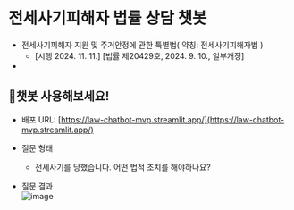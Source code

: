 # 전세사기피해자 법률 상담 챗봇
  - 전세사기피해자 지원 및 주거안정에 관한 특별법( 약칭: 전세사기피해자법 )
    - [시행 2024. 11. 11.] [법률 제20429호, 2024. 9. 10., 일부개정]
  - 

## 🤖챗봇 사용해보세요!
- 배포 URL: [https://law-chatbot-mvp.streamlit.app/](https://law-chatbot-mvp.streamlit.app/)
- 질문 형태
  - 전세사기를 당했습니다. 어떤 법적 조치를 해야하나요?

- 질문 결과  
  ![image](https://github.com/user-attachments/assets/a0854282-1b4a-4e29-8f45-b724060b7a02)
